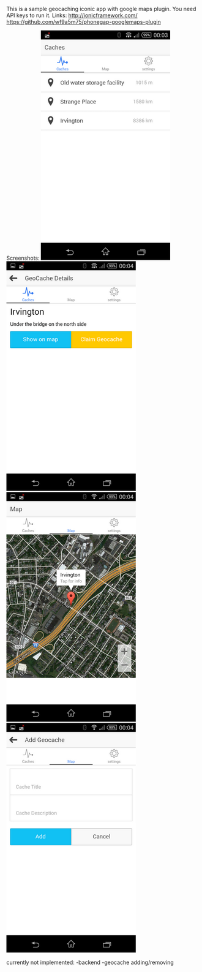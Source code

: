This is a sample geocaching iconic app with google maps plugin.
You need API keys to run it.
Links:
http://ionicframework.com/
https://github.com/wf9a5m75/phonegap-googlemaps-plugin

Screenshots:
![img](scr_shots/scr1.png)
![img](scr_shots/scr2.png) 
![img](scr_shots/scr3.png)  
![img](scr_shots/scr4.png) 

currently not implemented:
-backend 
-geocache adding/removing